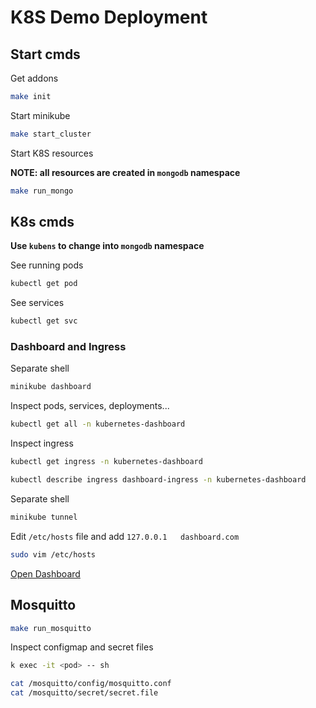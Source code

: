 # K8S Demo Deployment

## Start cmds

Get addons

```bash
make init
```

Start minikube

```bash
make start_cluster
```

Start K8S resources

__NOTE: all resources are created in `mongodb` namespace__

```bash
make run_mongo
```

## K8s cmds

**Use `kubens` to change into `mongodb` namespace**

See running pods

```bash
kubectl get pod
```

See services

```bash
kubectl get svc
```

### Dashboard and Ingress

Separate shell

```bash
minikube dashboard
```

Inspect pods, services, deployments...

```bash
kubectl get all -n kubernetes-dashboard
```

Inspect ingress

```bash
kubectl get ingress -n kubernetes-dashboard
```

```bash
kubectl describe ingress dashboard-ingress -n kubernetes-dashboard
```

Separate shell

```bash
minikube tunnel
```

Edit `/etc/hosts` file and add `127.0.0.1   dashboard.com`

```bash
sudo vim /etc/hosts
```

[Open Dashboard](https://dashboard.com/#/workloads?namespace=mongodb)

## Mosquitto

```bash
make run_mosquitto
```

Inspect configmap and secret files

```bash
k exec -it <pod> -- sh

cat /mosquitto/config/mosquitto.conf
cat /mosquitto/secret/secret.file
```
